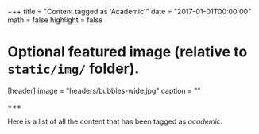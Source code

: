 +++
title = "Content tagged as 'Academic'"
date = "2017-01-01T00:00:00"
math = false
highlight = false

# Optional featured image (relative to `static/img/` folder).
[header]
image = "headers/bubbles-wide.jpg"
caption = ""

+++

Here is a list of all the content that has been tagged as *academic*.
